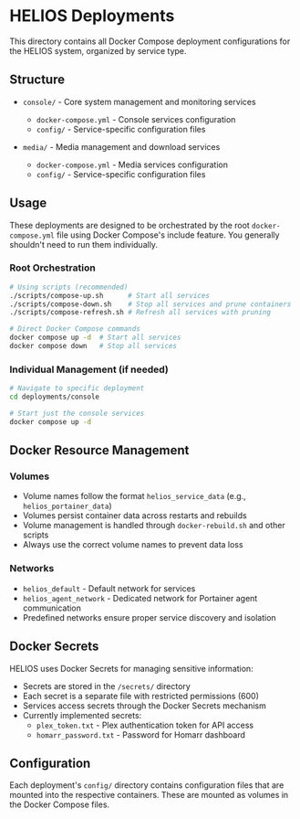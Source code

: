 # HELIOS Deployments

This directory contains all Docker Compose deployment configurations for the HELIOS system, organized by service type.

## Structure

- `console/` - Core system management and monitoring services
  - `docker-compose.yml` - Console services configuration
  - `config/` - Service-specific configuration files

- `media/` - Media management and download services
  - `docker-compose.yml` - Media services configuration
  - `config/` - Service-specific configuration files

## Usage

These deployments are designed to be orchestrated by the root `docker-compose.yml` file using Docker Compose's include feature. You generally shouldn't need to run them individually.

### Root Orchestration

```bash
# Using scripts (recommended)
./scripts/compose-up.sh      # Start all services
./scripts/compose-down.sh    # Stop all services and prune containers
./scripts/compose-refresh.sh # Refresh all services with pruning

# Direct Docker Compose commands
docker compose up -d  # Start all services
docker compose down   # Stop all services
```

### Individual Management (if needed)

```bash
# Navigate to specific deployment
cd deployments/console

# Start just the console services
docker compose up -d
```

## Docker Resource Management

### Volumes

- Volume names follow the format `helios_service_data` (e.g., `helios_portainer_data`)
- Volumes persist container data across restarts and rebuilds
- Volume management is handled through `docker-rebuild.sh` and other scripts
- Always use the correct volume names to prevent data loss

### Networks

- `helios_default` - Default network for services
- `helios_agent_network` - Dedicated network for Portainer agent communication
- Predefined networks ensure proper service discovery and isolation

## Docker Secrets

HELIOS uses Docker Secrets for managing sensitive information:
- Secrets are stored in the `/secrets/` directory
- Each secret is a separate file with restricted permissions (600)
- Services access secrets through the Docker Secrets mechanism
- Currently implemented secrets:
  - `plex_token.txt` - Plex authentication token for API access
  - `homarr_password.txt` - Password for Homarr dashboard

## Configuration

Each deployment's `config/` directory contains configuration files that are mounted into the respective containers. These are mounted as volumes in the Docker Compose files.